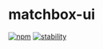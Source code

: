 matchbox-ui 
===========

[![npm](https://img.shields.io/npm/v/matchbox-ui.svg)](https://www.npmjs.com/package/matchbox-ui)
[![stability](https://img.shields.io/badge/stability-experimental-orange.svg)](https://github.com/matchboxjs/matchbox/wiki/Stability)
